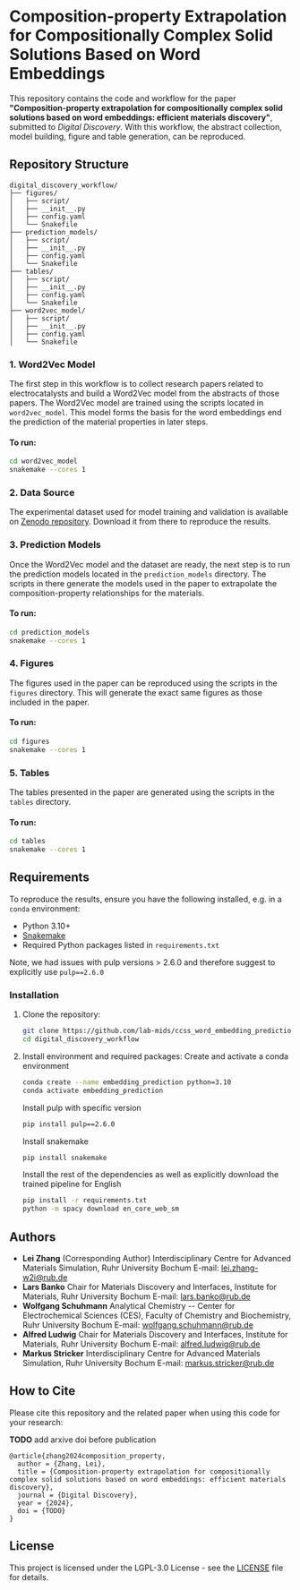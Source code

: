 
# Composition-property Extrapolation for Compositionally Complex Solid Solutions Based on Word Embeddings

This repository contains the code and workflow for the paper **"Composition-property extrapolation for compositionally complex solid solutions based on word embeddings: efficient materials discovery"**, submitted to *Digital Discovery*. With this workflow, the abstract collection, model building, figure and table generation, can be reproduced.

## Repository Structure

```plaintext
digital_discovery_workflow/
├── figures/
│   ├── script/
│   ├── __init__.py
│   ├── config.yaml
│   └── Snakefile
├── prediction_models/
│   ├── script/
│   ├── __init__.py
│   ├── config.yaml
│   └── Snakefile
├── tables/
│   ├── script/
│   ├── __init__.py
│   ├── config.yaml
│   └── Snakefile
├── word2vec_model/
│   ├── script/
│   ├── __init__.py
│   ├── config.yaml
│   └── Snakefile
```

### 1. **Word2Vec Model**

The first step in this workflow is to collect research papers related to electrocatalysts and build a Word2Vec model from the abstracts of those papers. The Word2Vec model are trained using the scripts located in `word2vec_model`. This model forms the basis for the word embeddings end the prediction of the material properties in later steps.

#### To run:
```bash
cd word2vec_model
snakemake --cores 1
```

### 2. **Data Source**

The experimental dataset used for model training and validation is available on [Zenodo repository](https://doi.org/**TODO**). Download it from there to reproduce the results.

### 3. **Prediction Models**

Once the Word2Vec model and the dataset are ready, the next step is to run the prediction models located in the `prediction_models` directory. The scripts in there generate the models used in the paper to extrapolate the composition-property relationships for the materials.

#### To run:
```bash
cd prediction_models
snakemake --cores 1
```

### 4. **Figures**

The figures used in the paper can be reproduced using the scripts in the `figures` directory. This will generate the exact same figures as those included in the paper.

#### To run:
```bash
cd figures
snakemake --cores 1
```

### 5. **Tables**

The tables presented in the paper are generated using the scripts in the `tables` directory.

#### To run:
```bash
cd tables
snakemake --cores 1
```

## Requirements

To reproduce the results, ensure you have the following installed, e.g. in a `conda` environment:

- Python 3.10+
- [Snakemake](https://snakemake.readthedocs.io/)
- Required Python packages listed in `requirements.txt`

Note, we had issues with pulp versions > 2.6.0 and therefore suggest to explicitly use `pulp==2.6.0`

### Installation

1. Clone the repository:
   ```bash
   git clone https://github.com/lab-mids/ccss_word_embedding_prediction.git
   cd digital_discovery_workflow
   ```

2. Install environment and required packages:
   Create and activate a conda environment
   ```bash
   conda create --name embedding_prediction python=3.10
   conda activate embedding_prediction
   ```

   Install pulp with specific version
   ```bash
   pip install pulp==2.6.0
   ```

   Install snakemake
   ```bash
   pip install snakemake
   ```

   Install the rest of the dependencies as well as explicitly download the trained pipeline for English
   ```bash
   pip install -r requirements.txt
   python -m spacy download en_core_web_sm
   ```

## Authors

- **Lei Zhang** (Corresponding Author)
  Interdisciplinary Centre for Advanced Materials Simulation, Ruhr University Bochum
  E-mail: [lei.zhang-w2i@rub.de](mailto:lei.zhang-w2i@rub.de)
- **Lars Banko**
  Chair for Materials Discovery and Interfaces, Institute for Materials, Ruhr University Bochum
  E-mail: [lars.banko@rub.de](mailto:lars.banko@rub.de)
- **Wolfgang Schuhmann**
  Analytical Chemistry -- Center for Electrochemical Sciences (CES), Faculty of Chemistry and Biochemistry, Ruhr University Bochum
  E-mail: [wolfgang.schuhmann@rub.de](mailto:wolfgang.schuhmann@rub.de)
- **Alfred Ludwig**
  Chair for Materials Discovery and Interfaces, Institute for Materials, Ruhr University Bochum
  E-mail: [alfred.ludwig@rub.de](mailto:alfred.ludwig@rub.de)
- **Markus Stricker**
  Interdisciplinary Centre for Advanced Materials Simulation, Ruhr University Bochum
  E-mail: [markus.stricker@rub.de](mailto:markus.stricker@rub.de)


## How to Cite

Please cite this repository and the related paper when using this code for your research:

**TODO** add arxive doi before publication

```
@article{zhang2024composition_property,
  author = {Zhang, Lei},
  title = {Composition-property extrapolation for compositionally complex solid solutions based on word embeddings: efficient materials discovery},
  journal = {Digital Discovery},
  year = {2024},
  doi = {TODO}
}
```

## License

This project is licensed under the LGPL-3.0 License - see the [LICENSE](LICENSE) file for details.
